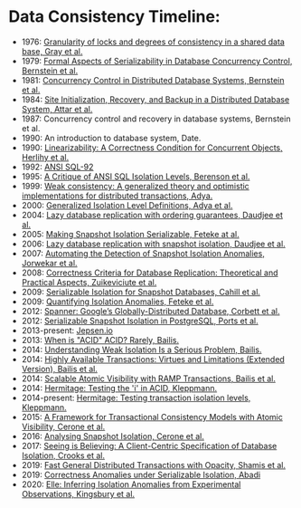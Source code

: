 # Data Consistency Timeline: #
- 1976: [Granularity of locks and degrees of consistency in a shared data base, Gray et al.](http://jimgray.azurewebsites.net/papers/granularity%20of%20locks%20and%20degrees%20of%20consistency%20rj%201654.pdf)
- 1979: [Formal Aspects of Serializability in Database Concurrency Control, Bernstein et al.](https://sci-hub.tw/https://doi.org/10.1109/TSE.1979.234182)
- 1981: [Concurrency Control in Distributed Database Systems, Bernstein et al.](https://dl.acm.org/doi/pdf/10.1145/356842.356846)
- 1984: [Site Initialization, Recovery, and Backup in a Distributed Database System, Attar et al.](https://sci-hub.tw/10.1109/TSE.1984.5010293)
- 1987: Concurrency control and recovery in database systems, Bernstein et al.
- 1990: An introduction to database system, Date.
- 1990: [Linearizability: A Correctness Condition for Concurrent Objects, Herlihy et al.](https://cs.brown.edu/~mph/HerlihyW90/p463-herlihy.pdf)
- 1992: [ANSI SQL-92](http://synthesis.ipi.ac.ru/synthesis/student/oodb/essayRef/sqlFoundation.pdf)
- 1995: [A Critique of ANSI SQL Isolation Levels, Berenson et al.](https://www.microsoft.com/en-us/research/wp-content/uploads/2016/02/tr-95-51.pdf)
- 1999: [Weak consistency: A generalized theory and optimistic implementations for distributed transactions, Adya.](http://pmg.csail.mit.edu/papers/adya-phd.pdf)
- 2000: [Generalized Isolation Level Definitions, Adya et al.](http://pmg.csail.mit.edu/papers/icde00.pdf)
- 2004: [Lazy database replication with ordering guarantees, Daudjee et al.](https://sci-hub.tw/10.1109/ICDE.2004.1320016)
- 2005: [Making Snapshot Isolation Serializable, Feteke at al.](https://sci-hub.tw/https://doi.org/10.1145/1071610.1071615)
- 2006: [Lazy database replication with snapshot isolation, Daudjee et al.](http://www.vldb.org/conf/2006/p715-daudjee.pdf)
- 2007: [Automating the Detection of Snapshot Isolation Anomalies, Jorwekar et al.](http://www.vldb.org/conf/2007/papers/industrial/p1263-jorwekar.pdf)
- 2008: [Correctness Criteria for Database Replication: Theoretical and Practical Aspects, Zuikeviciute et al.](http://citeseerx.ist.psu.edu/viewdoc/download?doi=10.1.1.140.5244&rep=rep1&type=pdf)
- 2009: [Serializable Isolation for Snapshot Databases, Cahill et al.](https://courses.cs.washington.edu/courses/cse444/08au/544M/READING-LIST/fekete-sigmod2008.pdf)
- 2009: [Quantifying Isolation Anomalies, Feteke et al.](http://www.vldb.org/pvldb/vol2/vldb09-185.pdf)
- 2012: [Spanner: Google’s Globally-Distributed Database, Corbett et al.](https://www.usenix.org/system/files/conference/osdi12/osdi12-final-16.pdf)
- 2012: [Serializable Snapshot Isolation in PostgreSQL, Ports et al.](http://vldb.org/pvldb/vol5/p1850_danrkports_vldb2012.pdf)
- 2013-present: [Jepsen.io](https://jepsen.io/)
- 2013: [When is "ACID" ACID? Rarely, Bailis.](http://www.bailis.org/blog/when-is-acid-acid-rarely/)
- 2014: [Understanding Weak Isolation Is a Serious Problem, Bailis.](http://www.bailis.org/blog/understanding-weak-isolation-is-a-serious-problem/)
- 2014: [Highly Available Transactions: Virtues and Limitations (Extended Version), Bailis et al.](https://arxiv.org/abs/1302.0309.pdf)
- 2014: [Scalable Atomic Visibility with RAMP Transactions, Bailis et al.](https://dl.acm.org/doi/pdf/10.1145/2909870?download=true)
- 2014: [Hermitage: Testing the 'i' in ACID, Kleppmann.](http://martin.kleppmann.com/2014/11/25/hermitage-testing-the-i-in-acid.html)
- 2014-present: [Hermitage: Testing transaction isolation levels, Kleppmann.](https://github.com/ept/hermitage)
- 2015: [A Framework for Transactional Consistency Models with Atomic Visibility, Cerone et al.](https://drops.dagstuhl.de/opus/volltexte/2015/5375/pdf/15.pdf)
- 2016: [Analysing Snapshot Isolation, Cerone et al.](http://software.imdea.org/~gotsman/papers/si-podc16.pdf)
- 2017: [Seeing is Believing: A Client-Centric Specification of Database Isolation, Crooks et al.](http://www.cs.cornell.edu/lorenzo/papers/Crooks17Seeing.pdf)
- 2019: [Fast General Distributed Transactions with Opacity, Shamis et al.](https://www.microsoft.com/en-us/research/uploads/prod/2019/01/mod057.pdf)
- 2019: [Correctness Anomalies under Serializable Isolation, Abadi](http://dbmsmusings.blogspot.com/2019/06/correctness-anomalies-under.html)
- 2020: [Elle: Inferring Isolation Anomalies from Experimental Observations, Kingsbury et al.](https://arxiv.org/pdf/2003.10554.pdf)

